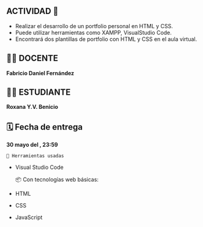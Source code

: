 ﻿## ACTIVIDAD  🚀
* Realizar el desarrollo de un portfolio personal en HTML y CSS.
* Puede utilizar herramientas como XAMPP, VisualStudio Code.
* Encontrará dos plantillas de portfolio con HTML y CSS en el aula virtual.

## 👩‍🏫 DOCENTE
 **Fabricio Daniel Fernández**

##  🙋‍♀️ ESTUDIANTE
**Roxana Y.V. Benicio**

##  🗓️ Fecha de entrega
 **30 mayo del , 23:59**

    📁 Herramientas usadas
- Visual Studio Code

    📦 Con tecnologías web básicas:
- HTML
- CSS
- JavaScript